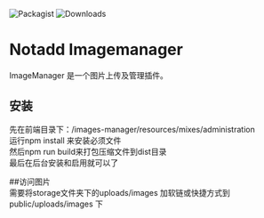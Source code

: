 ![Packagist](https://img.shields.io/packagist/v/notadd/imagesmanager.svg)
![Downloads](https://img.shields.io/packagist/dt/notadd/imagesmanager.svg)

# Notadd Imagemanager

ImageManager 是一个图片上传及管理插件。

## 安装

先在前端目录下：/images-manager/resources/mixes/administration	
运行npm install 来安装必须文件	
然后npm run build来打包压缩文件到dist目录	
最后在后台安装和启用就可以了	

##访问图片	
需要将storage文件夹下的uploads/images 加软链或快捷方式到 public/uploads/images 下	
